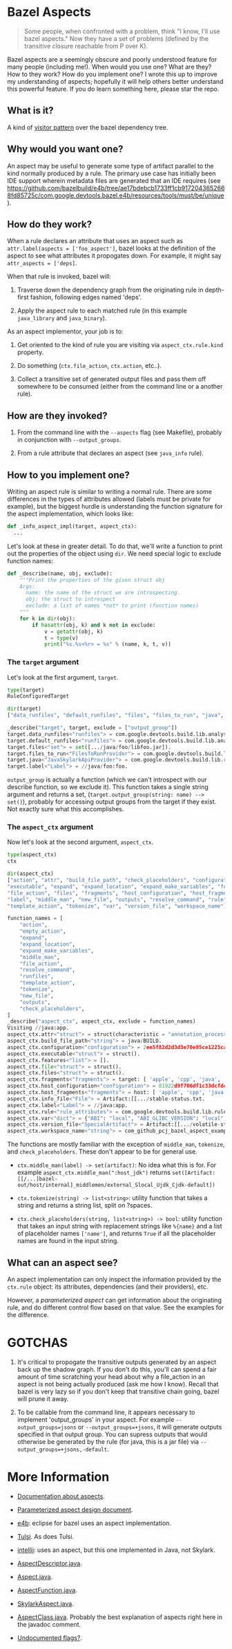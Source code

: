 Bazel Aspects
================

> Some people, when confronted with a problem, think "I know, I'll use
> bazel aspects."  Now they have a set of problems (defined by the
> transitive closure reachable from P over K).

Bazel aspects are a seemingly obscure and poorly understood feature
for many people (including me!).  When would you use one?  What are
they?  How to they work?  How do you implement one?  I wrote this up
to improve my understanding of aspects; hopefully it will help others
better understand this powerful feature.  If you do learn something
here, please star the repo.

## What is it?

A kind of
[visitor pattern](https://en.wikipedia.org/wiki/Visitor_pattern) over
the bazel dependency tree.

## Why would you want one?

An aspect may be useful to generate some type of artifact parallel to
the kind normally produced by a rule.  The primary use case has
initially been IDE support wherein metadata files are generated that
an IDE requires (see
https://github.com/bazelbuild/e4b/tree/ae17bdebcb1733ff1cb9172043652668fd85725c/com.google.devtools.bazel.e4b/resources/tools/must/be/unique).

## How do they work?

When a rule declares an attribute that uses an aspect such as
`attr.label(aspects = ['foo_aspect']`, bazel looks at the definition
of the aspect to see what attributes it propogates down.  For example,
it might say `attr_aspects = ['deps]`.

When that rule is invoked, bazel will:

1. Traverse down the dependency graph from the originating rule in
   depth-first fashion, following edges named 'deps'.

1. Apply the aspect rule to each matched rule (in this example
   `java_library` and `java_binary`).

As an aspect implementor, your job is to:

1. Get oriented to the kind of rule you are visiting via
`aspect_ctx.rule.kind` property.

2. Do something (`ctx.file_action`, `ctx.action`, etc..).

3. Collect a transitive set of generated output files and pass them
   off somewhere to be consumed (either from the command line or a
   another rule).

## How are they invoked?

1. From the command line with the `--aspects` flag (see Makefile),
   probably in conjunction with `--output_groups`.

2. From a rule attribute that declares an aspect (see `java_info`
   rule).

## How to you implement one?

Writing an aspect rule is similar to writing a normal rule.  There are
some differences in the types of attributes allowed (labels must be
private for example), but the biggest hurdle is understanding the
function signature for the aspect implementation, which looks like:

```python
def _info_aspect_impl(target, aspect_ctx):
  ...
```

Let's look at these in greater detail.  To do that, we'll write a
function to print out the properties of the object using `dir`.  We
need special logic to exclude function names:

```python
def _describe(name, obj, exclude):
    """Print the properties of the given struct obj
    Args:
      name: the name of the struct we are introspecting.
      obj: the struct to introspect
      exclude: a list of names *not* to print (function names)
    """
    for k in dir(obj):
        if hasattr(obj, k) and k not in exclude:
            v = getattr(obj, k)
            t = type(v)
            print("%s.%s<%r> = %s" % (name, k, t, v))
```

### The `target` argument

Let's look at the first argument, `target`.

```python
type(target)
RuleConfiguredTarget
```

```python
dir(target)
["data_runfiles", "default_runfiles", "files", "files_to_run", "java", "label", "output_group"]
```

```python
_describe("target", target, exclude = ["output_group"])
target.data_runfiles<"runfiles"> = com.google.devtools.build.lib.analysis.Runfiles@2c9a0ae4.
target.default_runfiles<"runfiles"> = com.google.devtools.build.lib.analysis.Runfiles@2c9a0ae4.
target.files<"set"> = set([.../java/foo/libfoo.jar]).
target.files_to_run<"FilesToRunProvider"> = com.google.devtools.build.lib.analysis.FilesToRunProvider@7d624a49.
target.java<"JavaSkylarkApiProvider"> = com.google.devtools.build.lib.rules.java.JavaSkylarkApiProvider@5eda3c20.
target.label<"Label"> = //java/foo:foo.
```

`output_group` is actually a function (which we can't introspect with
our describe function, so we exclude it).  This function takes a
single string argument and returns a set,
(`target.output_group(string: name) --> set()`), probably for
accessing output groups from the target if they exist.  Not exactly
sure what this accomplishes.

### The `aspect_ctx` argument

Now let's look at the second argument, `aspect_ctx`.

```python
type(aspect_ctx)
ctx
```

```python
dir(aspect_ctx)
["action", "attr", "build_file_path", "check_placeholders", "configuration", "empty_action",
"executable", "expand", "expand_location", "expand_make_variables", "features", "file",
"file_action", "files", "fragments", "host_configuration", "host_fragments", "info_file",
"label", "middle_man", "new_file", "outputs", "resolve_command", "rule", "runfiles",
"template_action", "tokenize", "var", "version_file", "workspace_name"]
```

```python
function_names = [
    "action",
    "empty_action",
    "expand",
    "expand_location",
    "expand_make_variables",
    "middle_man",
    "file_action",
    "resolve_command",
    "runfiles",
    "template_action",
    "tokenize",
    "new_file",
    "outputs",
    "check_placeholders",
]
_describe("aspect_ctx", aspect_ctx, exclude = function_names)
Visiting //java:app.
aspect_ctx.attr<"struct"> = struct(characteristic = "annotation_processing").
aspect_ctx.build_file_path<"string"> = java/BUILD.
aspect_ctx.configuration<"configuration"> = 2ee5f82d2d3d3e70e95ce1225caf8843.
aspect_ctx.executable<"struct"> = struct().
aspect_ctx.features<"list"> = [].
aspect_ctx.file<"struct"> = struct().
aspect_ctx.files<"struct"> = struct().
aspect_ctx.fragments<"fragments"> = target: [ 'apple', 'cpp', 'java', 'jvm', 'objc'].
aspect_ctx.host_configuration<"configuration"> = 81922d9f706df1c33dcfdcc51fce58b3.
aspect_ctx.host_fragments<"fragments"> = host: [ 'apple', 'cpp', 'java', 'jvm', 'objc'].
aspect_ctx.info_file<"File"> = Artifact:[[.../stable-status.txt.
aspect_ctx.label<"Label"> = //java:app.
aspect_ctx.rule<"rule_attributes"> = com.google.devtools.build.lib.rules.SkylarkRuleContext$SkylarkRuleAttributesCollection@c53c138.
aspect_ctx.var<"dict"> = {"ABI": "local", "ABI_GLIBC_VERSION": "local", "ANDROID_CPU": "armeabi", "AR": "/usr/bin/libtool", "BINDIR": "bazel-out/local-fastbuild/bin", "CC": "external/local_config_cc/cc_wrapper.sh", "CC_FLAGS": "", "COMPILATION_MODE": "fastbuild", "CROSSTOOLTOP": "external/local_config_cc", "C_COMPILER": "compiler", "GENDIR": "bazel-out/local-fastbuild/genfiles", "GLIBC_VERSION": "macosx", "JAVA": "external/local_jdk/bin/java", "JAVABASE": "external/local_jdk", "JAVA_TRANSLATIONS": "0", "NM": "/usr/bin/nm", "OBJCOPY": "/usr/bin/objcopy", "STACK_FRAME_UNLIMITED": "", "STRIP": "/usr/bin/strip", "TARGET_CPU": "darwin"}.
aspect_ctx.version_file<"SpecialArtifact"> = Artifact:[[.../volatile-status.txt.
aspect_ctx.workspace_name<"string"> = com_github_pcj_bazel_aspect_example.
```

The functions are mostly familiar with the exception of `middle_man`, `tokenize`, and `check_placeholders`.
These don't appear to be for general use.

* `ctx.middle_man(label) -> set(artifact)`: No idea what this is for.  For example `aspect_ctx.middle_man(":host_jdk")` returns `set([Artifact:[[/...]bazel-out/host/internal]_middlemen/external_Slocal_Ujdk_Cjdk-default])`

* `ctx.tokenize(string) -> list<string>`: utility function that takes a
  string and returns a string list, split on ?spaces.

* `ctx.check_placeholders(string, list<string>) -> bool`: utility function
  that takes an input string with replacement strings like `%{name}`
  and a list of placeholder names `['name']`, and returns `True` if
  all the placeholder names are found in the input string.

## What can an aspect see?

An aspect implementation can only inspect the information provided by
the `ctx.rule` object: its attributes, dependencies (and their
providers), etc.

However, a *parameterized aspect* can get information about the
originating rule, and do different control flow based on that value.
See the examples for the difference.

# GOTCHAS

1. It's critical to propogate the transitive outputs generated by an
   aspect back up the shadow graph.  If you don't do this, you'll can
   spend a fair amount of time scratching your head about why a
   file_action in an aspect is not being actually produced (ask me how
   I know).  Recall that bazel is very lazy so if you don't keep that
   transitive chain going, bazel will prune it away.

2. To be callable from the command line, it appears necessary to
   implement 'output_groups' in your aspect.  For example
   `--output_groups=jsons` or `--output_groups=+jsons`, it will generate
   outputs specified in that output group.  You can supress outputs
   that would otherwise be generated by the rule (for java, this is a
   jar file) via `--output_groups=+jsons,-default`.

# More Information

* [Documentation about aspects](https://www.bazel.io/versions/master/docs/skylark/aspects.html).

* [Parameterized aspect design document](https://www.bazel.io/designs/skylark/parameterized-aspects.html).

* [e4b](https://github.com/bazelbuild/e4b): eclipse for bazel uses an aspect implementation.

* [Tulsi](https://github.com/bazelbuild/tulsi/blob/a7ff813b1a0c5368fd38552cb1afa1354c297c42/src/TulsiGenerator/Bazel/tulsi/tulsi_aspects.bzl). As does Tulsi.

* [intellij](https://github.com/bazelbuild/intellij): uses an aspect,
but this one implemented in Java, not Skylark.

* [AspectDescriptor.java](https://github.com/bazelbuild/bazel/blob/c484f19a2cf7427887d6e4c71c8534806e1ba83e/src/main/java/com/google/devtools/build/lib/analysis/AspectDescriptor.java).

* [Aspect.java](https://github.com/bazelbuild/bazel/blob/c484f19a2cf7427887d6e4c71c8534806e1ba83e/src/main/java/com/google/devtools/build/lib/packages/Aspect.java).

* [AspectFunction.java](https://github.com/bazelbuild/bazel/blob/bb5901ba0474eb2ddd035502663026bcb0c05b7c/src/main/java/com/google/devtools/build/lib/skyframe/AspectFunction.java).

* [SkylarkAspect.java](https://github.com/bazelbuild/bazel/blob/25b952b8fec4a3e514b4f91fbbd5e5133fcab4b7/src/main/java/com/google/devtools/build/lib/packages/SkylarkAspect.java).

* [AspectClass.java](https://github.com/bazelbuild/bazel/blob/c484f19a2cf7427887d6e4c71c8534806e1ba83e/src/main/java/com/google/devtools/build/lib/packages/AspectClass.java).  Probably the best explanation of aspects right here in the javadoc comment.

* [Undocumented flags?](https://github.com/bazelbuild/bazel/blob/c484f19a2cf7427887d6e4c71c8534806e1ba83e/scripts/release/relnotes_test.sh).
